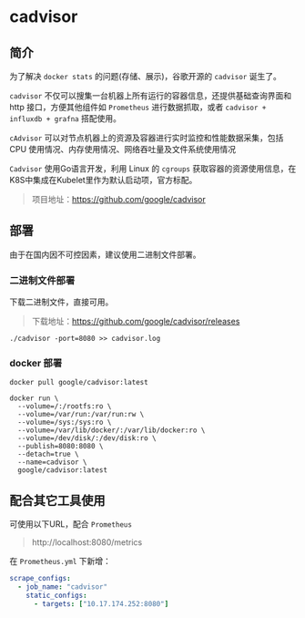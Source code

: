 # cadvisor

## 简介
为了解决 `docker stats` 的问题(存储、展示)，谷歌开源的 `cadvisor` 诞生了。

`cadvisor` 不仅可以搜集一台机器上所有运行的容器信息，还提供基础查询界面和 http 接口，方便其他组件如 `Prometheus` 进行数据抓取，或者 `cadvisor + influxdb + grafna` 搭配使用。

`cAdvisor` 可以对节点机器上的资源及容器进行实时监控和性能数据采集，包括 CPU 使用情况、内存使用情况、网络吞吐量及文件系统使用情况

`Cadvisor` 使用Go语言开发，利用 Linux 的 `cgroups` 获取容器的资源使用信息，在K8S中集成在Kubelet里作为默认启动项，官方标配。


> 项目地址：https://github.com/google/cadvisor

## 部署

由于在国内因不可控因素，建议使用二进制文件部署。

### 二进制文件部署

下载二进制文件，直接可用。

> 下载地址：https://github.com/google/cadvisor/releases

```shell
./cadvisor -port=8080 >> cadvisor.log
```

### docker 部署

```shell
docker pull google/cadvisor:latest
```
```shell
docker run \
  --volume=/:/rootfs:ro \
  --volume=/var/run:/var/run:rw \
  --volume=/sys:/sys:ro \
  --volume=/var/lib/docker/:/var/lib/docker:ro \
  --volume=/dev/disk/:/dev/disk:ro \
  --publish=8080:8080 \
  --detach=true \
  --name=cadvisor \
  google/cadvisor:latest
```

## 配合其它工具使用

可使用以下URL，配合 `Prometheus`

> http://localhost:8080/metrics

在 `Prometheus.yml` 下新增：
```yml
scrape_configs:
  - job_name: "cadvisor"
    static_configs:
      - targets: ["10.17.174.252:8080"]
```